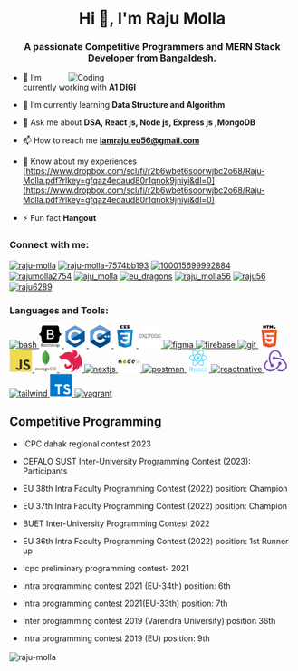 

<h1 align="center">Hi 👋, I'm Raju Molla</h1>
<h3 align="center">A passionate Competitive Programmers and MERN Stack Developer from Bangaldesh.</h3>
<img align="right" alt="Coding" width="400" src="https://cdn.dribbble.com/users/1162077/screenshots/3848914/programmer.gif"/>



- 🔭 I’m currently working with **A1 DIGI**

- 🌱 I’m currently learning **Data Structure and Algorithm**

- 💬 Ask me about **DSA, React js, Node js, Express js ,MongoDB**

- 📫 How to reach me **iamraju.eu56@gmail.com**

- 📄 Know about my experiences [https://www.dropbox.com/scl/fi/r2b6wbet6soorwjbc2o68/Raju-Molla.pdf?rlkey=gfqaz4edaud80r1qnok9jniyi&dl=0](https://www.dropbox.com/scl/fi/r2b6wbet6soorwjbc2o68/Raju-Molla.pdf?rlkey=gfqaz4edaud80r1qnok9jniyi&dl=0)

- ⚡ Fun fact **Hangout**

<h3 align="left">Connect with me:</h3>
<p align="left">
<a href="https://codepen.io/raju-molla" target="blank"><img align="center" src="https://raw.githubusercontent.com/rahuldkjain/github-profile-readme-generator/master/src/images/icons/Social/codepen.svg" alt="raju-molla" height="30" width="40" /></a>
<a href="https://linkedin.com/in/raju-molla-7574bb193" target="blank"><img align="center" src="https://raw.githubusercontent.com/rahuldkjain/github-profile-readme-generator/master/src/images/icons/Social/linked-in-alt.svg" alt="raju-molla-7574bb193" height="30" width="40" /></a>
<a href="https://fb.com/100015699992884" target="blank"><img align="center" src="https://raw.githubusercontent.com/rahuldkjain/github-profile-readme-generator/master/src/images/icons/Social/facebook.svg" alt="100015699992884" height="30" width="40" /></a>
<a href="https://www.youtube.com/c/rajumolla2754" target="blank"><img align="center" src="https://raw.githubusercontent.com/rahuldkjain/github-profile-readme-generator/master/src/images/icons/Social/youtube.svg" alt="rajumolla2754" height="30" width="40" /></a>
<a href="https://www.codechef.com/users/aju_molla" target="blank"><img align="center" src="https://cdn.jsdelivr.net/npm/simple-icons@3.1.0/icons/codechef.svg" alt="aju_molla" height="30" width="40" /></a>
<a href="https://www.hackerrank.com/eu_dragons" target="blank"><img align="center" src="https://raw.githubusercontent.com/rahuldkjain/github-profile-readme-generator/master/src/images/icons/Social/hackerrank.svg" alt="eu_dragons" height="30" width="40" /></a>
<a href="https://codeforces.com/profile/raju_molla56" target="blank"><img align="center" src="https://raw.githubusercontent.com/rahuldkjain/github-profile-readme-generator/master/src/images/icons/Social/codeforces.svg" alt="raju_molla56" height="30" width="40" /></a>
<a href="https://www.leetcode.com/raju56" target="blank"><img align="center" src="https://raw.githubusercontent.com/rahuldkjain/github-profile-readme-generator/master/src/images/icons/Social/leet-code.svg" alt="raju56" height="30" width="40" /></a>
<a href="https://discord.gg/raju6289" target="blank"><img align="center" src="https://raw.githubusercontent.com/rahuldkjain/github-profile-readme-generator/master/src/images/icons/Social/discord.svg" alt="raju6289" height="30" width="40" /></a>
</p>

<h3 align="left">Languages and Tools:</h3>
<p align="left"> <a href="https://www.gnu.org/software/bash/" target="_blank" rel="noreferrer"> <img src="https://www.vectorlogo.zone/logos/gnu_bash/gnu_bash-icon.svg" alt="bash" width="40" height="40"/> </a> <a href="https://getbootstrap.com" target="_blank" rel="noreferrer"> <img src="https://raw.githubusercontent.com/devicons/devicon/master/icons/bootstrap/bootstrap-plain-wordmark.svg" alt="bootstrap" width="40" height="40"/> </a> <a href="https://www.cprogramming.com/" target="_blank" rel="noreferrer"> <img src="https://raw.githubusercontent.com/devicons/devicon/master/icons/c/c-original.svg" alt="c" width="40" height="40"/> </a> <a href="https://www.w3schools.com/cpp/" target="_blank" rel="noreferrer"> <img src="https://raw.githubusercontent.com/devicons/devicon/master/icons/cplusplus/cplusplus-original.svg" alt="cplusplus" width="40" height="40"/> </a> <a href="https://www.w3schools.com/css/" target="_blank" rel="noreferrer"> <img src="https://raw.githubusercontent.com/devicons/devicon/master/icons/css3/css3-original-wordmark.svg" alt="css3" width="40" height="40"/> </a> <a href="https://expressjs.com" target="_blank" rel="noreferrer"> <img src="https://raw.githubusercontent.com/devicons/devicon/master/icons/express/express-original-wordmark.svg" alt="express" width="40" height="40"/> </a> <a href="https://www.figma.com/" target="_blank" rel="noreferrer"> <img src="https://www.vectorlogo.zone/logos/figma/figma-icon.svg" alt="figma" width="40" height="40"/> </a> <a href="https://firebase.google.com/" target="_blank" rel="noreferrer"> <img src="https://www.vectorlogo.zone/logos/firebase/firebase-icon.svg" alt="firebase" width="40" height="40"/> </a> <a href="https://git-scm.com/" target="_blank" rel="noreferrer"> <img src="https://www.vectorlogo.zone/logos/git-scm/git-scm-icon.svg" alt="git" width="40" height="40"/> </a> <a href="https://www.w3.org/html/" target="_blank" rel="noreferrer"> <img src="https://raw.githubusercontent.com/devicons/devicon/master/icons/html5/html5-original-wordmark.svg" alt="html5" width="40" height="40"/> </a> <a href="https://developer.mozilla.org/en-US/docs/Web/JavaScript" target="_blank" rel="noreferrer"> <img src="https://raw.githubusercontent.com/devicons/devicon/master/icons/javascript/javascript-original.svg" alt="javascript" width="40" height="40"/> </a> <a href="https://www.mongodb.com/" target="_blank" rel="noreferrer"> <img src="https://raw.githubusercontent.com/devicons/devicon/master/icons/mongodb/mongodb-original-wordmark.svg" alt="mongodb" width="40" height="40"/> </a> <a href="https://nestjs.com/" target="_blank" rel="noreferrer"> <img src="https://raw.githubusercontent.com/devicons/devicon/master/icons/nestjs/nestjs-plain.svg" alt="nestjs" width="40" height="40"/> </a> <a href="https://nextjs.org/" target="_blank" rel="noreferrer"> <img src="https://cdn.worldvectorlogo.com/logos/nextjs-2.svg" alt="nextjs" width="40" height="40"/> </a> <a href="https://nodejs.org" target="_blank" rel="noreferrer"> <img src="https://raw.githubusercontent.com/devicons/devicon/master/icons/nodejs/nodejs-original-wordmark.svg" alt="nodejs" width="40" height="40"/> </a> <a href="https://postman.com" target="_blank" rel="noreferrer"> <img src="https://www.vectorlogo.zone/logos/getpostman/getpostman-icon.svg" alt="postman" width="40" height="40"/> </a> <a href="https://reactjs.org/" target="_blank" rel="noreferrer"> <img src="https://raw.githubusercontent.com/devicons/devicon/master/icons/react/react-original-wordmark.svg" alt="react" width="40" height="40"/> </a> <a href="https://reactnative.dev/" target="_blank" rel="noreferrer"> <img src="https://reactnative.dev/img/header_logo.svg" alt="reactnative" width="40" height="40"/> </a> <a href="https://redux.js.org" target="_blank" rel="noreferrer"> <img src="https://raw.githubusercontent.com/devicons/devicon/master/icons/redux/redux-original.svg" alt="redux" width="40" height="40"/> </a> <a href="https://tailwindcss.com/" target="_blank" rel="noreferrer"> <img src="https://www.vectorlogo.zone/logos/tailwindcss/tailwindcss-icon.svg" alt="tailwind" width="40" height="40"/> </a> <a href="https://www.typescriptlang.org/" target="_blank" rel="noreferrer"> <img src="https://raw.githubusercontent.com/devicons/devicon/master/icons/typescript/typescript-original.svg" alt="typescript" width="40" height="40"/> </a> <a href="https://www.vagrantup.com/" target="_blank" rel="noreferrer"> <img src="https://www.vectorlogo.zone/logos/vagrantup/vagrantup-icon.svg" alt="vagrant" width="40" height="40"/> </a> </p>
<h2>Competitive Programming</h2>

- ICPC dahak regional contest 2023

- CEFALO SUST Inter-University Programming Contest (2023): Participants 

- EU 38th Intra Faculty Programming Contest (2022) position: Champion

- EU 37th Intra Faculty Programming Contest (2022) position: Champion 

- BUET Inter-University Programming Contest 2022

- EU 36th Intra Faculty Programming Contest (2022) position: 1st Runner up 

- Icpc preliminary programming contest- 2021

- Intra programming contest 2021 (EU-34th) position: 6th

- Intra programming contest 2021(EU-33th) position: 7th

- Inter programming contest 2019 (Varendra University) position 36th

- Intra programming contest 2019 (EU) position: 9th
<p><img align="center" src="https://github-readme-streak-stats.herokuapp.com/?user=raju-molla&" alt="raju-molla" /></p>
